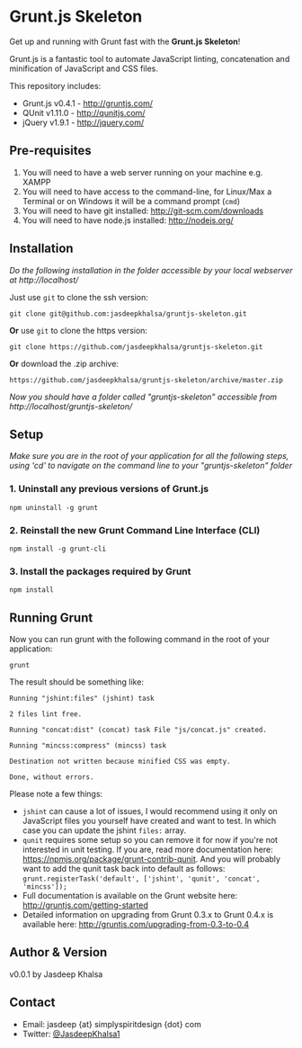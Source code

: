 # Grunt.js Skeleton #

Get up and running with Grunt fast with the **Grunt.js Skeleton**!

Grunt.js is a fantastic tool to automate JavaScript linting, concatenation and minification of JavaScript and CSS files.

This repository includes:
* Grunt.js v0.4.1 - http://gruntjs.com/
* QUnit v1.11.0 - http://qunitjs.com/
* jQuery v1.9.1 - http://jquery.com/

## Pre-requisites ##
1. You will need to have a web server running on your machine e.g. XAMPP
2. You will need to have access to the command-line, for Linux/Max a Terminal or on Windows it will be a command prompt (`cmd`)
3. You will need to have git installed: http://git-scm.com/downloads
4. You will need to have node.js installed: http://nodejs.org/

## Installation ##
_Do the following installation in the folder accessible by your local webserver at http://localhost/_

Just use `git` to clone the ssh version:

    git clone git@github.com:jasdeepkhalsa/gruntjs-skeleton.git

**Or** use `git` to clone the https version:

	git clone https://github.com/jasdeepkhalsa/gruntjs-skeleton.git

**Or** download the .zip archive:

	https://github.com/jasdeepkhalsa/gruntjs-skeleton/archive/master.zip

_Now you should have a folder called "gruntjs-skeleton" accessible from http://localhost/gruntjs-skeleton/_

## Setup ##
_Make sure you are in the root of your application for all the following steps, using 'cd' to navigate on the command line to your "gruntjs-skeleton" folder_

### 1. Uninstall any previous versions of Grunt.js ###

`npm uninstall -g grunt`

### 2. Reinstall the new Grunt Command Line Interface (CLI) ###

`npm install -g grunt-cli`

### 3. Install the packages required by Grunt ###

`npm install`

## Running Grunt ##

Now you can run grunt with the following command in the root of your application:

`grunt`

The result should be something like:

	Running "jshint:files" (jshint) task
	
	2 files lint free.
	
	Running "concat:dist" (concat) task File "js/concat.js" created.
	
	Running "mincss:compress" (mincss) task
	
	Destination not written because minified CSS was empty.
	
	Done, without errors.

Please note a few things:
* `jshint` can cause a lot of issues, I would recommend using it only on JavaScript files you yourself have created and want to test. In which case you can update the jshint `files:` array.
* `qunit` requires some setup so you can remove it for now if you're not interested in unit testing. If you are, read more documentation here: https://npmjs.org/package/grunt-contrib-qunit. And you will probably want to add the qunit task back into default as follows: `grunt.registerTask('default', ['jshint', 'qunit', 'concat', 'mincss']);`
* Full documentation is available on the Grunt website here: http://gruntjs.com/getting-started
* Detailed information on upgrading from Grunt 0.3.x to Grunt 0.4.x is available here: http://gruntjs.com/upgrading-from-0.3-to-0.4

## Author & Version ##
v0.0.1 by Jasdeep Khalsa

## Contact ##
* Email: jasdeep {at} simplyspiritdesign {dot} com
* Twitter: [@JasdeepKhalsa1](http://twitter.com/@JasdeepKhalsa1)

